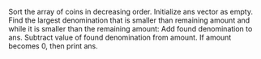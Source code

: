 Sort the array of coins in decreasing order.
Initialize ans vector as empty.
Find the largest denomination that is smaller than remaining amount and while it is smaller than the remaining amount:
Add found denomination to ans. Subtract value of found denomination from amount.
If amount becomes 0, then print ans.